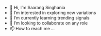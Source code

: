 - 👋 Hi, I’m Saarang Singhania
- 👀 I’m interested in exploring new variations
- 🌱 I’m currently learning trending signals
- 💞️ I’m looking to collaborate on any role
- 📫 How to reach me ...

<!---
SinghaniaSaarang/SinghaniaSaarang is a ✨ special ✨ repository because its `README.md` (this file) appears on your GitHub profile.
You can click the Preview link to take a look at your changes.
--->
